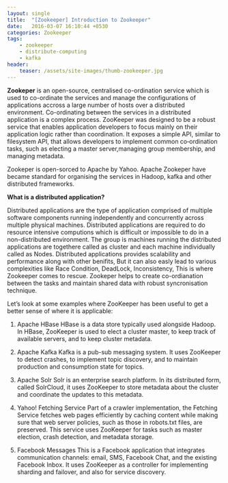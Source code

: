 ```yaml
---
layout: single
title:  "[Zookeeper] Introduction to Zookeeper"
date:   2016-03-07 16:10:44 +0530
categories: Zookeeper
tags:
    - zookeeper
    - distribute-computing
    - kafka
header:
    teaser: /assets/site-images/thumb-zookeeper.jpg
---
```

**Zookeper** is an open-source, centralised co-ordination service which is used to co-ordinate the services and manage the configurations of applications accross a large number of hosts over a distributed environment.
Co-ordinating between the services in a distributed application is a complex process. ZooKeeper was designed to be a robust service that enables application developers to focus mainly on their  application logic rather than coordination. It exposes a simple API, similar to filesystem API, that allows developers to implement common co‐ordination tasks, such as electing a master server,managing group membership, and managing metadata.

Zookeper is open-sorced to Apache by Yahoo. Apache Zookeper have became standard for organising the services in Hadoop, kafka and other distributed frameworks.

**What is a distributed application?**

Distributed applications are the type of application comprised of multiple software components running independently and concurrently across multiple physical machines. Distributed applications are required to do resource intensive computions which is difficult or impossible to do in a non-distributed environment. The group is machines running the distributed applications are togethere called as cluster and each machine individually called as Nodes. Distributed applications provides scalability and performance along with other benifits, But it can also easly lead to various complexities like Race Condition, DeadLock, Inconsistency, This is where Zookeeper comes to rescue. Zookeper helps to create co-ordianation between the tasks and maintain shared data with robust syncronisation technique.

Let’s look at some examples where ZooKeeper has been useful to get a better sense of where it is applicable:

1. Apache HBase
HBase is a data store typically used alongside Hadoop. In HBase, ZooKeeper is used
to  elect  a  cluster  master,  to  keep  track  of  available  servers,  and  to  keep  cluster
metadata.

2. Apache Kafka
Kafka is a pub-sub messaging system. It uses ZooKeeper to detect crashes, to implement topic discovery, and to maintain production and consumption state for topics.

3. Apache Solr
Solr is an enterprise search platform. In its distributed form, called SolrCloud, it uses ZooKeeper to store metadata about the cluster and coordinate the updates to this metadata.

4. Yahoo! Fetching Service
Part of a crawler implementation, the Fetching Service  fetches web pages efficiently by  caching content while making sure that web server policies, such as those in robots.txt files, are preserved. This service uses ZooKeeper for tasks such as master election, crash detection, and metadata storage.

5. Facebook Messages
This is a Facebook application that integrates communication channels: email, SMS, Facebook Chat, and the existing Facebook Inbox. It uses ZooKeeper as a controller for implementing sharding and failover, and also for service discovery.

